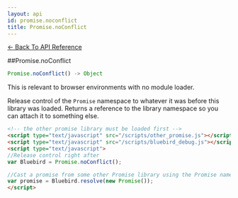 ```yaml
---
layout: api
id: promise.noconflict
title: Promise.noConflict
---
```



[← Back To API Reference](/docs/api-reference.html)
<div class="api-code-section"><markdown>
##Promise.noConflict

```js
Promise.noConflict() -> Object
```


This is relevant to browser environments with no module loader.

Release control of the `Promise` namespace to whatever it was before this library was loaded. Returns a reference to the library namespace so you can attach it to something else.

```html
<!-- the other promise library must be loaded first -->
<script type="text/javascript" src="/scripts/other_promise.js"></script>
<script type="text/javascript" src="/scripts/bluebird_debug.js"></script>
<script type="text/javascript">
//Release control right after
var Bluebird = Promise.noConflict();

//Cast a promise from some other Promise library using the Promise namespace to Bluebird:
var promise = Bluebird.resolve(new Promise());
</script>
```
</markdown></div>

